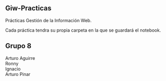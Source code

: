 ﻿## Giw-Practicas
Prácticas Gestión de la Información Web.

Cada práctica tendra su propia carpeta en la que se guardará el notebook.

## Grupo 8

Arturo Aguirre  
Ronny  
Ignacio  
Arturo Pinar
